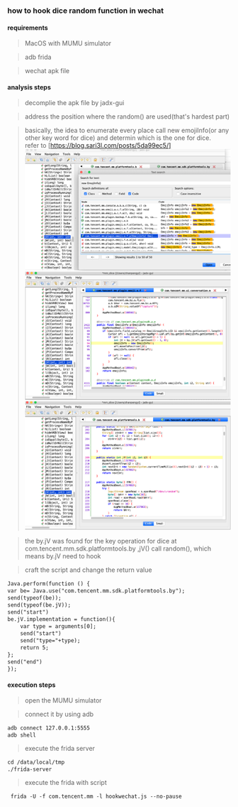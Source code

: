 ### how to hook dice random function in wechat ###

#### requirements  ####
> MacOS with MUMU simulator

> adb frida

> wechat apk file

#### analysis steps ####
> decomplie the apk file by jadx-gui

> address the position where the random() are used(that's hardest part)

> basically, the idea to enumerate every place call  new emojiInfo(or any other key word for dice) and determin which is the one for dice.  
refer to [https://blog.sari3l.com/posts/5da99ec5/]
![search for the random function1](https://raw.githubusercontent.com/TheodoreDean/KeepEdgeForCoding/master/Units/020_hook_random_wechat/Screen%20Shot%202021-06-03%20at%201.59.59%20PM.png)
![search for the random function2](https://github.com/TheodoreDean/KeepEdgeForCoding/blob/master/Units/020_hook_random_wechat/Screen%20Shot%202021-06-03%20at%202.00.14%20PM.png)
![search for the random function3](https://github.com/TheodoreDean/KeepEdgeForCoding/blob/master/Units/020_hook_random_wechat/Screen%20Shot%202021-06-03%20at%202.00.52%20PM.png)

> the by.jV was found for the key operation for dice
> at com.tencent.mm.sdk.platformtools.by ,jV() call random(), which means by.jV need to hook

> craft the script and change the return value
```
Java.perform(function () {
var be= Java.use("com.tencent.mm.sdk.platformtools.by");
send(typeof(be));
send(typeof(be.jV));
send("start")
be.jV.implementation = function(){
    var type = arguments[0];
    send("start")
    send("type="+type);
    return 5;
};
send("end")
});

``` 

#### execution steps ####
> open the MUMU simulator 

> connect it by using adb
```
adb connect 127.0.0.1:5555
adb shell
```

> execute the frida server
```
cd /data/local/tmp
./frida-server
```
> execute the frida with script
```
 frida -U -f com.tencent.mm -l hookwechat.js --no-pause

```

